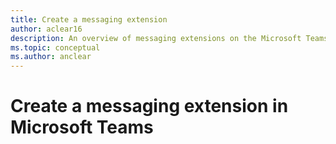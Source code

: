 ```yaml
---
title: Create a messaging extension
author: aclear16
description: An overview of messaging extensions on the Microsoft Teams platform
ms.topic: conceptual
ms.author: anclear
---
```

# Create a messaging extension in Microsoft Teams